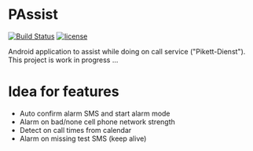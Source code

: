 # PAssist
[![Build Status](https://travis-ci.org/frimtec/pikett-assist.svg?branch=master)](https://travis-ci.org/frimtec/pikett-assist) 
[![license](https://img.shields.io/badge/License-Apache%202.0-blue.svg)](https://opensource.org/licenses/Apache-2.0)

Android application to assist while doing on call service ("Pikett-Dienst").
This project is work in progress ...

# Idea for features
* Auto confirm alarm SMS and start alarm mode 
* Alarm on bad/none cell phone network strength
* Detect on call times from calendar
* Alarm on missing test SMS (keep alive)
